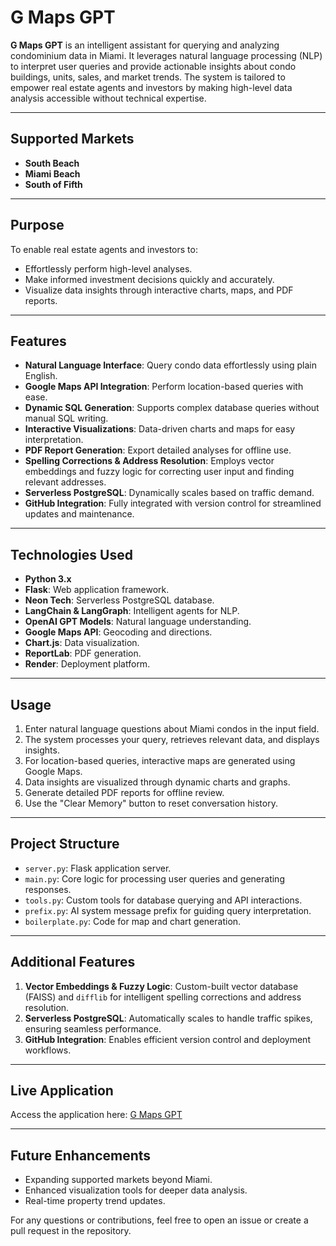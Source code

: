 # G Maps GPT

**G Maps GPT** is an intelligent assistant for querying and analyzing condominium data in Miami. It leverages natural language processing (NLP) to interpret user queries and provide actionable insights about condo buildings, units, sales, and market trends. The system is tailored to empower real estate agents and investors by making high-level data analysis accessible without technical expertise.

---

## **Supported Markets**
- **South Beach**
- **Miami Beach**
- **South of Fifth**

---

## **Purpose**
To enable real estate agents and investors to:
- Effortlessly perform high-level analyses.
- Make informed investment decisions quickly and accurately.
- Visualize data insights through interactive charts, maps, and PDF reports.

---

## **Features**
- **Natural Language Interface**: Query condo data effortlessly using plain English.
- **Google Maps API Integration**: Perform location-based queries with ease.
- **Dynamic SQL Generation**: Supports complex database queries without manual SQL writing.
- **Interactive Visualizations**: Data-driven charts and maps for easy interpretation.
- **PDF Report Generation**: Export detailed analyses for offline use.
- **Spelling Corrections & Address Resolution**: Employs vector embeddings and fuzzy logic for correcting user input and finding relevant addresses.
- **Serverless PostgreSQL**: Dynamically scales based on traffic demand.
- **GitHub Integration**: Fully integrated with version control for streamlined updates and maintenance.

---

## **Technologies Used**
- **Python 3.x**
- **Flask**: Web application framework.
- **Neon Tech**: Serverless PostgreSQL database.
- **LangChain & LangGraph**: Intelligent agents for NLP.
- **OpenAI GPT Models**: Natural language understanding.
- **Google Maps API**: Geocoding and directions.
- **Chart.js**: Data visualization.
- **ReportLab**: PDF generation.
- **Render**: Deployment platform.

---

## **Usage**
1. Enter natural language questions about Miami condos in the input field.
2. The system processes your query, retrieves relevant data, and displays insights.
3. For location-based queries, interactive maps are generated using Google Maps.
4. Data insights are visualized through dynamic charts and graphs.
5. Generate detailed PDF reports for offline review.
6. Use the "Clear Memory" button to reset conversation history.

---

## **Project Structure**
- `server.py`: Flask application server.
- `main.py`: Core logic for processing user queries and generating responses.
- `tools.py`: Custom tools for database querying and API interactions.
- `prefix.py`: AI system message prefix for guiding query interpretation.
- `boilerplate.py`: Code for map and chart generation.

---

## **Additional Features**
1. **Vector Embeddings & Fuzzy Logic**: Custom-built vector database (FAISS) and `difflib` for intelligent spelling corrections and address resolution.
2. **Serverless PostgreSQL**: Automatically scales to handle traffic spikes, ensuring seamless performance.
3. **GitHub Integration**: Enables efficient version control and deployment workflows.

---

## **Live Application**
Access the application here: [G Maps GPT](https://gmaps-gpt.onrender.com)

---

## **Future Enhancements**
- Expanding supported markets beyond Miami.
- Enhanced visualization tools for deeper data analysis.
- Real-time property trend updates.

For any questions or contributions, feel free to open an issue or create a pull request in the repository.
